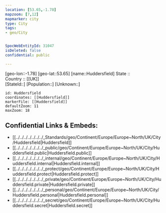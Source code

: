 ```yaml
---
location: [53.65,-1.78] 
mapzoom: [7,12] 
mapmarker: city 
type: City
tags:
- geo/City


SpocWebEntityId: 31047
isDeleted: false
confidential: public

---
```

[geo-lon::-1.78] 
[geo-lat::53.65] 
[name::Huddersfield] 
State ::  
Country :: [[UK]]  
[StateId::] 
[Population::] 
[Unknown::] 


```leaflet
id: Huddersfield
coordinates: [[Huddersfield]] 
markerFile: [[Huddersfield]] 
defaultZoom: 11 
maxZoom: 18
```


## Confidential Links & Embeds: 
- [[../../../../../../../_Standards/geo/Continent/Europe/Europe~North/UK/City/Huddersfield|Huddersfield]] 
- [[../../../../../../../_public/geo/Continent/Europe/Europe~North/UK/City/Huddersfield.public|Huddersfield.public]] 
- [[../../../../../../../_internal/geo/Continent/Europe/Europe~North/UK/City/Huddersfield.internal|Huddersfield.internal]] 
- [[../../../../../../../_protect/geo/Continent/Europe/Europe~North/UK/City/Huddersfield.protect|Huddersfield.protect]] 
- [[../../../../../../../_private/geo/Continent/Europe/Europe~North/UK/City/Huddersfield.private|Huddersfield.private]] 
- [[../../../../../../../_personal/geo/Continent/Europe/Europe~North/UK/City/Huddersfield.personal|Huddersfield.personal]] 
- [[../../../../../../../_secret/geo/Continent/Europe/Europe~North/UK/City/Huddersfield.secret|Huddersfield.secret]] 

